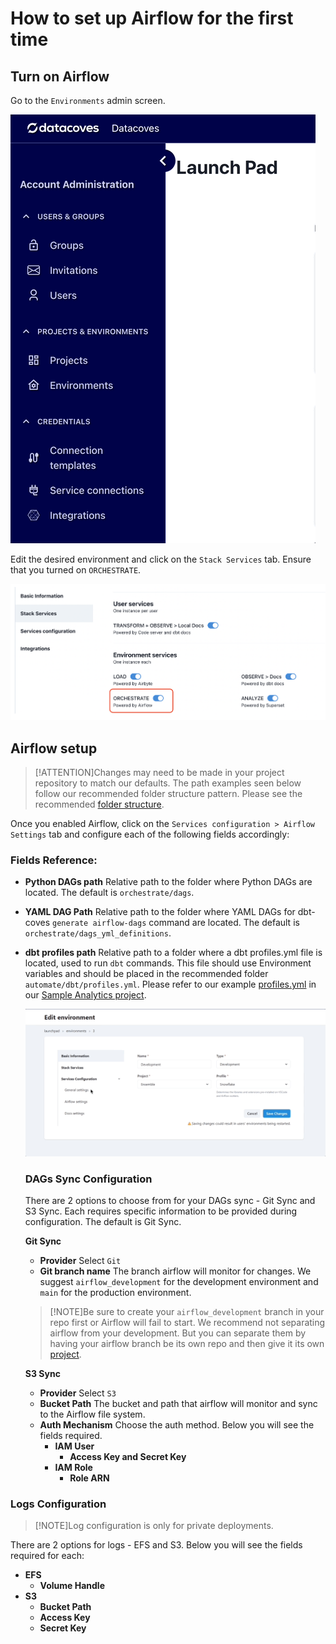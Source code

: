 # How to set up Airflow for the first time

## Turn on Airflow

Go to the `Environments` admin screen.

![Environments admin](./assets/menu_environments.gif)

Edit the desired environment and click on the `Stack Services` tab. Ensure that you turned on `ORCHESTRATE`.

![Setup environment services](./assets/environment-stack-services.png)

## Airflow setup
>[!ATTENTION]Changes may need to be made in your project repository to match our defaults. The path examples seen below follow our recommended folder structure pattern. Please see the recommended [folder structure](explanation/best-practices/datacoves/folder-structure.md).

Once you enabled Airflow, click on the `Services configuration > Airflow Settings` tab and configure each of the following fields accordingly:

### Fields Reference: 

- **Python DAGs path** Relative path to the folder where Python DAGs are located. The default is `orchestrate/dags`. 
- **YAML DAG Path** Relative path to the folder where YAML DAGs for dbt-coves `generate airflow-dags` command are located. The default is `orchestrate/dags_yml_definitions`. 
- **dbt profiles path** Relative path to a folder where a dbt profiles.yml file is located, used to run `dbt` commands. This file should use Environment variables and  should be placed in the recommended folder `automate/dbt/profiles.yml`. Please refer to our example [profiles.yml](https://github.com/datacoves/balboa/blob/main/automate/dbt/profiles.yml) in our [Sample Analytics project](https://github.com/datacoves/balboa).

  ![Airflow Settings](./assets/environments_airflow_config.gif)

    ### DAGs Sync Configuration
    There are 2 options to choose from for your DAGs sync - Git Sync and S3 Sync. Each requires specific information to be provided during configuration. The default is Git Sync.

    **Git Sync**
    - **Provider** Select `Git`
    - **Git branch name** The branch airflow will monitor for changes. We suggest `airflow_development` for the development environment and `main` for the production environment.
    >[!NOTE]Be sure to create your `airflow_development` branch in your repo first or Airflow will fail to start. We recommend not separating airflow from your development. But you can separate them by having your airflow branch be its own repo and then give it its own [project](how-tos/datacoves/how_to_projects.md).
    
    **S3 Sync** 
    - **Provider** Select `S3`
    - **Bucket Path** The bucket and path that airflow will monitor and sync to the Airflow file system.
    - **Auth Mechanism** Choose the auth method. Below you will see the fields required.
      - **IAM User**
        - **Access Key and Secret Key**
      - **IAM Role**
        - **Role ARN**

### Logs Configuration
>[!NOTE]Log configuration is only for private deployments.

There are 2 options for logs - EFS and S3. Below you will see the fields required for each:
  - **EFS**
    - **Volume Handle**
  - **S3**
    - **Bucket Path**
    - **Access Key**
    - **Secret Key**


